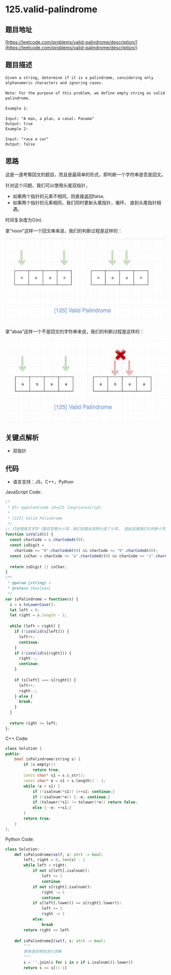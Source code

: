 # 125.valid-palindrome

## 题目地址

[https://leetcode.com/problems/valid-palindrome/description/](https://leetcode.com/problems/valid-palindrome/description/)

## 题目描述

```text
Given a string, determine if it is a palindrome, considering only alphanumeric characters and ignoring cases.

Note: For the purpose of this problem, we define empty string as valid palindrome.

Example 1:

Input: "A man, a plan, a canal: Panama"
Output: true
Example 2:

Input: "race a car"
Output: false
```

## 思路

这是一道考察回文的题目，而且是最简单的形式，即判断一个字符串是否是回文。

针对这个问题，我们可以使用头尾双指针，

* 如果两个指针的元素不相同，则直接返回false,
* 如果两个指针的元素相同，我们同时更新头尾指针，循环。 直到头尾指针相遇。

时间复杂度为O\(n\).

拿“noon”这样一个回文串来说，我们的判断过程是这样的：

![125.valid-palindrome-1](../.gitbook/assets/125.valid-palindrome-1.png)

拿“abaa”这样一个不是回文的字符串来说，我们的判断过程是这样的：

![125.valid-palindrome-2](../.gitbook/assets/125.valid-palindrome-2.png)

## 关键点解析

* 双指针

## 代码

* 语言支持：JS，C++，Python

JavaScript Code:

```javascript
/*
 * @lc app=leetcode id=125 lang=javascript
 *
 * [125] Valid Palindrome
 */
// 只处理英文字符（题目忽略大小写，我们前面全部转化成了小写， 因此这里我们只判断小写）和数字
function isValid(c) {
  const charCode = c.charCodeAt(0);
  const isDigit =
    charCode >= "0".charCodeAt(0) && charCode <= "9".charCodeAt(0);
  const isChar = charCode >= "a".charCodeAt(0) && charCode <= "z".charCodeAt(0);

  return isDigit || isChar;
}
/**
 * @param {string} s
 * @return {boolean}
 */
var isPalindrome = function(s) {
  s = s.toLowerCase();
  let left = 0;
  let right = s.length - 1;

  while (left < right) {
    if (!isValid(s[left])) {
      left++;
      continue;
    }
    if (!isValid(s[right])) {
      right--;
      continue;
    }

    if (s[left] === s[right]) {
      left++;
      right--;
    } else {
      break;
    }
  }

  return right <= left;
};
```

C++ Code:

```cpp
class Solution {
public:
    bool isPalindrome(string s) {
        if (s.empty())
            return true;
        const char* s1 = s.c_str();
        const char* e = s1 + s.length() - 1;
        while (e > s1) {
            if (!isalnum(*s1)) {++s1; continue;}
            if (!isalnum(*e)) {--e; continue;}
            if (tolower(*s1) != tolower(*e)) return false;
            else {--e; ++s1;}
        }
        return true;
    }
};
```

Python Code:

```python
class Solution:
    def isPalindrome(self, s: str) -> bool:
        left, right = 0, len(s) - 1
        while left < right:
            if not s[left].isalnum():
                left += 1
                continue
            if not s[right].isalnum():
                right -= 1
                continue
            if s[left].lower() == s[right].lower():
                left += 1
                right -= 1
            else:
                break
        return right <= left

    def isPalindrome2(self, s: str) -> bool:
        """
        使用语言特性进行求解
        """
        s = ''.join(i for i in s if i.isalnum()).lower()
        return s == s[::-1]
```


